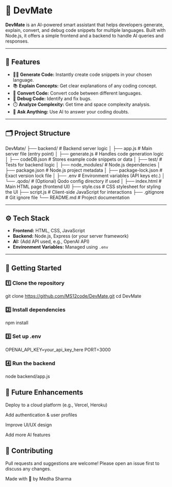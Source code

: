 # 🚀 DevMate

**DevMate** is an AI-powered smart assistant that helps developers generate, explain, convert, and debug code snippets for multiple languages. Built with Node.js, it offers a simple frontend and a backend to handle AI queries and responses.

---

## 📌 Features

- 🧑‍💻 **Generate Code:** Instantly create code snippets in your chosen language.
- 📚 **Explain Concepts:** Get clear explanations of any coding concept.
- 🔄 **Convert Code:** Convert code between different languages.
- 🐞 **Debug Code:** Identify and fix bugs.
- ⏱️ **Analyze Complexity:** Get time and space complexity analysis.
- 🤖 **Ask Anything:** Use AI to answer your coding doubts.

---

## 🗂️ Project Structure

DevMate/
├── backend/                 # Backend server logic
│   ├── app.js               # Main server file (entry point)
│   ├── generate.js          # Handles code generation logic
│   ├── codeDB.json          # Stores example code snippets or data
│   ├── test/                # Tests for backend logic
│   ├── node_modules/        # Node.js dependencies
│   ├── package.json         # Node.js project metadata
│   ├── package-lock.json    # Exact version lock file
│   ├── .env                 # Environment variables (API keys etc.)
│   └── .qodo/               # (Optional) Qodo config directory if used
│
├── index.html               # Main HTML page (frontend UI)
├── style.css                # CSS stylesheet for styling the UI
├── script.js                # Client-side JavaScript for interactions
├── .gitignore               # Git ignore file
└── README.md                # Project documentation



---

## ⚙️ Tech Stack

- **Frontend:** HTML, CSS, JavaScript
- **Backend:** Node.js, Express (or your server framework)
- **AI:** (Add API used, e.g., OpenAI API)
- **Environment Variables:** Managed using `.env`

---

## 🚀 Getting Started

### 1️⃣ Clone the repository


git clone https://github.com/MS12code/DevMate.git
cd DevMate


### 2️⃣ Install dependencies

npm install

### 3️⃣ Set up .env

OPENAI_API_KEY=your_api_key_here
PORT=3000

### 4️⃣ Run the backend

node backend/app.js

## 📌 Future Enhancements

Deploy to a cloud platform (e.g., Vercel, Heroku)

Add authentication & user profiles

Improve UI/UX design

Add more AI features

## 🤝 Contributing
Pull requests and suggestions are welcome!
Please open an issue first to discuss any changes.

Made with 💜 by Medha Sharma
